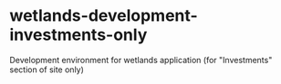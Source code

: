 # wetlands-development-investments-only
Development environment for wetlands application (for "Investments" section of site only)
